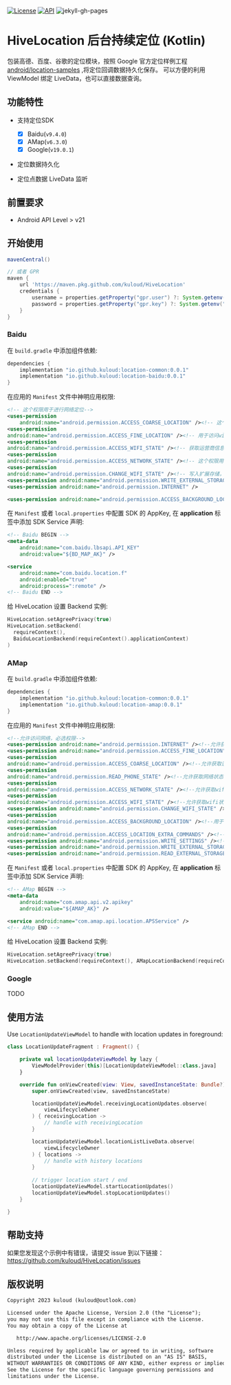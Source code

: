 
[![License](https://img.shields.io/badge/License-Apache%202.0-blue.svg)](https://github.com/kuloud/HiveLocation/blob/master/LICENSE)
[ ![API](https://img.shields.io/badge/API-21+-brightgreen.svg)](https://img.shields.io/badge/API-21+-brightgreen.svg)
![jekyll-gh-pages](https://github.com/kuloud/HiveLocation/actions/workflows/jekyll-gh-pages.yml/badge.svg)

HiveLocation 后台持续定位 (Kotlin)
===========================================
包装高德、百度、谷歌的定位模块，按照 Google 官方定位样例工程 [android/location-samples](https://github.com/android/location-samples) ,将定位回调数据持久化保存。
可以方便的利用 ViewModel 绑定 LiveData，也可以直接数据查询。


功能特性
--------------

- 支持定位SDK

    - [x] Baidu(`v9.4.0`)
    - [x] AMap(`v6.3.0`)
    - [x] Google(`v19.0.1`)
- 定位数据持久化
- 定位点数据 LiveData 监听

前置要求
--------------

- Android API Level > v21

开始使用
---------------

```gradle
mavenCentral()

// 或者 GPR
maven {
    url 'https://maven.pkg.github.com/kuloud/HiveLocation'
    credentials {
        username = properties.getProperty("gpr.user") ?: System.getenv("GPR_USER")
        password = properties.getProperty("gpr.key") ?: System.getenv("GPR_API_KEY")
    }
}
```

### Baidu

在 `build.gradle` 中添加组件依赖:

```gradle
dependencies {
    implementation "io.github.kuloud:location-common:0.0.1"
    implementation "io.github.kuloud:location-baidu:0.0.1"
}
```

在应用的 `Manifest` 文件中神明应用权限:

```xml
<!-- 这个权限用于进行网络定位-->
<uses-permission
    android:name="android.permission.ACCESS_COARSE_LOCATION" /><!-- 这个权限用于访问系统接口提供的卫星定位信息-->
<uses-permission
android:name="android.permission.ACCESS_FINE_LOCATION" /><!-- 用于访问wifi网络信息，wifi信息会用于进行网络定位-->
<uses-permission
android:name="android.permission.ACCESS_WIFI_STATE" /><!-- 获取运营商信息，用于支持提供运营商信息相关的接口-->
<uses-permission
android:name="android.permission.ACCESS_NETWORK_STATE" /><!-- 这个权限用于获取wifi的获取权限，wifi信息会用来进行网络定位-->
<uses-permission
android:name="android.permission.CHANGE_WIFI_STATE" /><!-- 写入扩展存储，向扩展卡写入数据，用于写入离线定位数据-->
<uses-permission android:name="android.permission.WRITE_EXTERNAL_STORAGE" /><!-- 访问网络，网络定位需要上网-->
<uses-permission android:name="android.permission.INTERNET" />

<uses-permission android:name="android.permission.ACCESS_BACKGROUND_LOCATION" />
```

在 `Manifest` 或者 `local.properties` 中配置 SDK 的 AppKey, 在 **application** 标签中添加 SDK Service 声明:

```xml
<!-- Baidu BEGIN -->
<meta-data
    android:name="com.baidu.lbsapi.API_KEY"
    android:value="${BD_MAP_AK}" />

<service
    android:name="com.baidu.location.f"
    android:enabled="true"
    android:process=":remote" />
<!-- Baidu END -->
```

给 HiveLocation 设置 Backend 实例:

```kotlin
HiveLocation.setAgreePrivacy(true)
HiveLocation.setBackend(
  requireContext(),
  BaiduLocationBackend(requireContext().applicationContext)
)
```



### AMap

在 `build.gradle` 中添加组件依赖:

```gradle
dependencies {
    implementation "io.github.kuloud:location-common:0.0.1"
    implementation "io.github.kuloud:location-amap:0.0.1"
}
```

在应用的 `Manifest` 文件中神明应用权限:

```xml
<!--允许访问网络，必选权限-->
<uses-permission android:name="android.permission.INTERNET" /><!--允许获取精确位置，精准定位必选-->
<uses-permission android:name="android.permission.ACCESS_FINE_LOCATION" /><!--允许获取粗略位置，粗略定位必选-->
<uses-permission
android:name="android.permission.ACCESS_COARSE_LOCATION" /><!--允许获取设备和运营商信息，用于问题排查和网络定位（无gps情况下的定位），若需网络定位功能则必选-->
<uses-permission
android:name="android.permission.READ_PHONE_STATE" /><!--允许获取网络状态，用于网络定位（无gps情况下的定位），若需网络定位功能则必选-->
<uses-permission
android:name="android.permission.ACCESS_NETWORK_STATE" /><!--允许获取wifi网络信息，用于网络定位（无gps情况下的定位），若需网络定位功能则必选-->
<uses-permission
android:name="android.permission.ACCESS_WIFI_STATE" /><!--允许获取wifi状态改变，用于网络定位（无gps情况下的定位），若需网络定位功能则必选-->
<uses-permission android:name="android.permission.CHANGE_WIFI_STATE" /><!--后台获取位置信息，若需后台定位则必选-->
<uses-permission
android:name="android.permission.ACCESS_BACKGROUND_LOCATION" /><!--用于申请调用A-GPS模块,卫星定位加速-->
<uses-permission
android:name="android.permission.ACCESS_LOCATION_EXTRA_COMMANDS" /><!--允许写设备缓存，用于问题排查-->
<uses-permission android:name="android.permission.WRITE_SETTINGS" /><!--允许写入扩展存储，用于写入缓存定位数据-->
<uses-permission android:name="android.permission.WRITE_EXTERNAL_STORAGE" /><!--允许读设备等信息，用于问题排查-->
<uses-permission android:name="android.permission.READ_EXTERNAL_STORAGE" /> 
```

在 `Manifest` 或者 `local.properties` 中配置 SDK 的 AppKey, 在 **application** 标签中添加 SDK Service 声明:

```xml
<!-- AMap BEGIN -->
<meta-data
    android:name="com.amap.api.v2.apikey"
    android:value="${AMAP_AK}" />

<service android:name="com.amap.api.location.APSService" />
<!-- AMap END -->
```

给 HiveLocation 设置 Backend 实例:

```kotlin
HiveLocation.setAgreePrivacy(true)
HiveLocation.setBackend(requireContext(), AMapLocationBackend(requireContext()))
```

### Google

TODO

## 使用方法

Use `LocationUpdateViewModel` to handle with location updates in foreground:

```kotlin
class LocationUpdateFragment : Fragment() {

    private val locationUpdateViewModel by lazy {
        ViewModelProvider(this)[LocationUpdateViewModel::class.java]
    }

    override fun onViewCreated(view: View, savedInstanceState: Bundle?) {
        super.onViewCreated(view, savedInstanceState)

        locationUpdateViewModel.receivingLocationUpdates.observe(
            viewLifecycleOwner
        ) { receivingLocation ->
            // handle with receivingLocation
        }

        locationUpdateViewModel.locationListLiveData.observe(
            viewLifecycleOwner
        ) { locations ->
            // handle with history locations
        }
        
        // trigger location start / end
        locationUpdateViewModel.startLocationUpdates()
        locationUpdateViewModel.stopLocationUpdates()
    }

}
```

帮助支持
-------

如果您发现这个示例中有错误，请提交 issue 到以下链接：https://github.com/kuloud/HiveLocation/issues

## 版权说明

```xml
Copyright 2023 kuloud (kuloud@outlook.com)

Licensed under the Apache License, Version 2.0 (the "License");
you may not use this file except in compliance with the License.
You may obtain a copy of the License at

   http://www.apache.org/licenses/LICENSE-2.0

Unless required by applicable law or agreed to in writing, software
distributed under the License is distributed on an "AS IS" BASIS,
WITHOUT WARRANTIES OR CONDITIONS OF ANY KIND, either express or implied.
See the License for the specific language governing permissions and
limitations under the License.
```